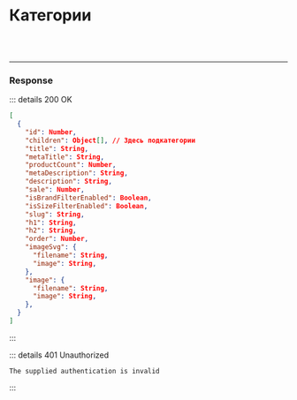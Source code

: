 # Категории

<br>

<request-block name="categories" />

<br>

---

### Response

::: details 200 OK
```json
[
  {
    "id": Number,
    "children": Object[], // Здесь подкатегории
    "title": String,
    "metaTitle": String,
    "productCount": Number,
    "metaDescription": String,
    "description": String,
    "sale": Number,
    "isBrandFilterEnabled": Boolean,
    "isSizeFilterEnabled": Boolean,
    "slug": String,
    "h1": String,
    "h2": String,
    "order": Number,
    "imageSvg": {
      "filename": String,
      "image": String,
    },
    "image": {
      "filename": String,
      "image": String,
    },
  }
]
```
:::

::: details 401 Unauthorized
```
The supplied authentication is invalid
```
:::
